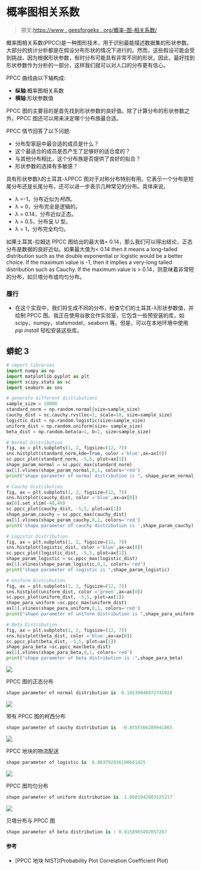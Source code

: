 # 概率图相关系数

> 原文:[https://www . geesforgeks . org/概率-图-相关系数/](https://www.geeksforgeeks.org/probability-plot-correlation-coefficient/)

概率图相关系数(PPCC)是一种图形技术，用于识别最能描述数据集的形状参数。大部分的统计分析都是在假设分布形状的情况下进行的。然而，这些假设可能会受到挑战，因为根据形状参数，有时分布可能具有非常不同的形状。因此，最好找到形状参数作为分析的一部分，这样我们就可以对人口的分布更有信心。

PPCC 曲线由以下轴构成:

*   **纵轴**:概率图相关系数
*   **横轴**:形状参数值

PPCC 图的主要目的是首先找到形状参数的良好值。除了计算分布的形状参数之外，PPCC 图还可以用来决定哪个分布族最合适。

PPCC 情节回答了以下问题:

*   分布型家庭中最合适的成员是什么？
*   这个最适合的成员是否产生了足够好的适合度的？
*   与其他分布相比，这个分布族是否提供了良好的拟合？
*   形状参数的选择有多敏感？

具有形状参数λ的土耳其-λPPCC 图对于对称分布特别有用。它表示一个分布是短尾分布还是长尾分布，还可以进一步表示几种常见的分布。具体来说，

*   λ =-1，分布近似为*柯西*。
*   λ = 0，分布完全是逻辑的。
*   λ = 0.14，分布近似正态。
*   λ = 0.5，分布呈 U 型。
*   λ = 1，分布完全均匀。

如果土耳其-拉姆达 PPCC 图给出的最大值= 0.14，那么我们可以得出结论，正态分布是数据的良好近似。如果最大值为< 0.14 then it means a long-tailed distribution such as the double exponential or logistic would be a better choice. If the maximum value is -1, then it implies a very-long tailed distribution such as Cauchy. If the maximum value is > 0.14，则意味着非常短的分布，如贝塔分布或均匀分布。

### 履行

*   在这个实现中，我们将生成不同的分布，检查它们的土耳其-λ形状参数值，并绘制 PPCC 图。我正在使用谷歌合作实验室，它包含一些预安装的库，如 scipy，numpy，statsmodel，seaborn 等。但是，可以在本地环境中使用 *pip install* 轻松安装这些库。

## 蟒蛇 3

```py
# import libraries
import numpy as np
import matplotlib.pyplot as plt
import scipy.stats as sc
import seaborn as sns

# generate different distributions
sample_size = 10000 
standard_norm = np.random.normal(size=sample_size)
cauchy_dist = sc.cauchy.rvs(loc=1, scale=10, size=sample_size)
logistic_dist = np.random.logistic(size=sample_size)
uniform_dist = np.random.uniform(size= sample_size)
beta_dist = np.random.beta(a=1, b=1, size=sample_size)

# Normal Distribution
fig, ax = plt.subplots(1, 2, figsize=(12, 7))
sns.histplot(standard_norm,kde=True, color ='blue',ax=ax[0])
sc.ppcc_plot(standard_norm, -5,5, plot=ax[1])
shape_param_normal = sc.ppcc_max(standard_norm)
ax[1].vlines(shape_param_normal,0,1, colors='red')
print("shape parameter of normal distribution is ", shape_param_normal)

# Cauchy Distribution
fig, ax = plt.subplots(1, 2, figsize=(12, 7))
sns.histplot(cauchy_dist, color ='blue',ax=ax[0])
ax[0].set_xlim(-40,40)
sc.ppcc_plot(cauchy_dist, -5,5, plot=ax[1])
shape_param_cauchy = sc.ppcc_max(cauchy_dist)
ax[1].vlines(shape_param_cauchy,0,1, colors='red')
print('shape parameter of cauchy distribution is ',shape_param_cauchy)

# Logistic Distribution
fig, ax = plt.subplots(1, 2, figsize=(12, 7))
sns.histplot(logistic_dist, color ='blue',ax=ax[0])
sc.ppcc_plot(logistic_dist, -5,5, plot=ax[1])
shape_param_logistic = sc.ppcc_max(logistic_dist)
ax[1].vlines(shape_param_logistic,0,1, colors='red')
print("shape parameter of logistic is ",shape_param_logistic)

# Uniform Distribution
fig, ax = plt.subplots(1, 2, figsize=(12, 7))
sns.histplot(uniform_dist, color ='green',ax=ax[0])
sc.ppcc_plot(uniform_dist, -5,5, plot=ax[1])
shape_para_uniform =sc.ppcc_max(uniform_dist)
ax[1].vlines(shape_para_uniform,0,1, colors='red')
print("shape parameter of uniform distribution is ",shape_para_uniform)

# Beta Distribution
fig, ax = plt.subplots(1, 2, figsize=(12, 7))
sns.histplot(beta_dist, color ='blue',ax=ax[0])
sc.ppcc_plot(beta_dist, -5,5, plot=ax[1])
shape_para_beta =sc.ppcc_max(beta_dist)
ax[1].vlines(shape_para_beta,0,1, colors='red')
print("shape parameter of beta distribution is :",shape_para_beta)
```

![](img/2e59752a9546e0862e0781c20316b834.png)

PPCC 图的正态分布

```py
shape parameter of normal distribution is  0.14139046072745928
```

![](img/25b8734609f25b3cd77ce837eef045e5.png)

带有 PPCC 图的柯西分布

```py
shape parameter of cauchy distribution is  -0.8555566289941865
```

![](img/3a2cb2698db4fc8b1ca1a30569acb6a2.png)

PPCC 地块的物流配送

```py
shape parameter of logistic is  0.003792036190661425
```

![](img/a90e11551e8c89720cf0393de7597db9.png)

PPCC 图均匀分布

```py
shape parameter of uniform distribution is  1.0681942803525217
```

![](img/123ba2ffe91e58265dd7c52eca24943a.png)

贝塔分布与 PPCC 图

```py
shape parameter of beta distribution is : 0.9158983492057267
```

#### 参考

*   [PPCC 地块 NIST](Probability Plot Correlation Coefficient Plot)